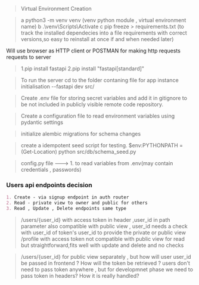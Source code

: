 > Virtual Environment Creation

> a python3 -m venv venv (venv python module , virtual environment name)
> b .\venv\Scripts\Activate
> c pip freeze > requirements.txt (to track the installed dependecies into a file requirements with correct versions,so easy to reinstall at once if and when needed later)

Will use browser as HTTP client or POSTMAN for making http requests requests to server

> 1.pip install fastapi
> 2.pip install "fastapi[standard]"

> To run the server cd to the folder contaning file for app instance initialisation
> --fastapi dev src/

> Create .env file for storing secret variables and add it in gitignore to be not included in publicly visible remote code repository.

> Create a configuration file to read environment variables using pydantic settings

> initialize alembic migrations for schema changes

> create a idempotent seed script for testing.
> $env:PYTHONPATH = (Get-Location)
> python src/db/schema_seed.py

> config.py file ---> 1. to read variables from .env(may contain credentials , passwords)

### Users api endpoints decision

```markdown
1. Create - via signup endpoint in auth router
2. Read - private view to owner and public for others
3. Read , Update , Delete endpoints same type
```

> /users/{user_id} with access token in header ,user_id in path parameter also compatible with public view , user_id needs a check with user_id of token's user_id to provide the private or public view
> /profile with access token not compatible with public view for read but straightforward,fits well with update and delete and no checks

> /users/{user_id} for public view separately , but how will user user_id be passed in frontend ?
> How will the token be retrieved ? users don't need to pass token anywhere , but for developmnet phase we need to pass token in headers? How it is really handled?
